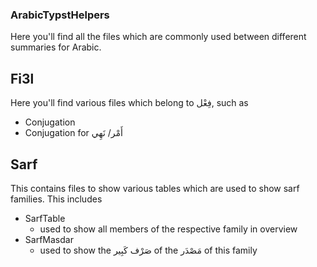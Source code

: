 ### ArabicTypstHelpers

Here you'll find all the files which are commonly used between different summaries for Arabic.

## Fi3l

Here you'll find various files which belong to فِعْل, such as

- Conjugation
- Conjugation for أَمْر/ نَهِي

## Sarf

This contains files to show various tables which are used to show sarf families. This includes

- SarfTable
  - used to show all members of the respective family in overview
- SarfMasdar
  - used to show the صَرْف كَبِير of the مَصْدَر of this family
